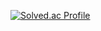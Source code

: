 [![Solved.ac Profile](http://mazassumnida.wtf/api/v2/generate_badge?boj=asltn99)](https://solved.ac/asltn99/)

